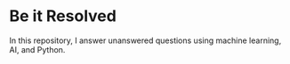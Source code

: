 # Be it Resolved
In this repository, I answer unanswered questions using machine learning, AI, and Python.
